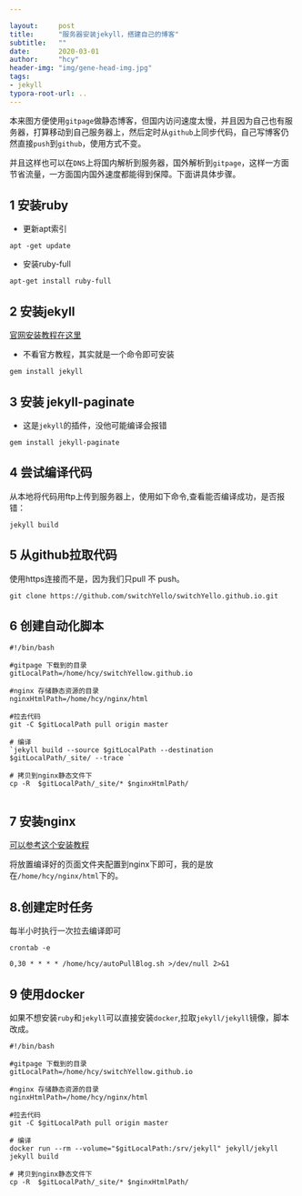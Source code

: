 ```yaml
---

layout:     post
title:      "服务器安装jekyll，搭建自己的博客"
subtitle:   ""
date:       2020-03-01
author:     "hcy"
header-img: "img/gene-head-img.jpg"
tags:
- jekyll
typora-root-url: ..
---
```






​	本来图方便使用`gitpage`做静态博客，但国内访问速度太慢，并且因为自己也有服务器，打算移动到自己服务器上，然后定时从`github`上同步代码，自己写博客仍然直接`push`到`github`，使用方式不变。

​	并且这样也可以在`DNS`上将国内解析到服务器，国外解析到`gitpage`，这样一方面节省流量，一方面国内国外速度都能得到保障。下面讲具体步骤。



## 1 安装ruby

- 更新apt索引

```shell
apt -get update
```



- 安装ruby-full

```shell
apt-get install ruby-full
```



## 2 安装jekyll

[官网安装教程在这里](http://jekyllcn.com/docs/installation/)

- 不看官方教程，其实就是一个命令即可安装

```shell
gem install jekyll
```



## 3 安装 jekyll-paginate

- 这是`jekyll`的插件，没他可能编译会报错

```shell
gem install jekyll-paginate
```



## 4 尝试编译代码

从本地将代码用ftp上传到服务器上，使用如下命令,查看能否编译成功，是否报错：

```shell
jekyll build
```



## 5 从github拉取代码

使用https连接而不是，因为我们只pull 不 push。

```shell
git clone https://github.com/switchYello/switchYello.github.io.git
```



## 6 创建自动化脚本



```shell
#!/bin/bash

#gitpage 下载到的目录
gitLocalPath=/home/hcy/switchYellow.github.io

#nginx 存储静态资源的目录
nginxHtmlPath=/home/hcy/nginx/html

#拉去代码
git -C $gitLocalPath pull origin master

# 编译
`jekyll build --source $gitLocalPath --destination $gitLocalPath/_site/ --trace `

# 拷贝到nginx静态文件下
cp -R  $gitLocalPath/_site/* $nginxHtmlPath/


```





## 7 安装nginx

[可以参考这个安装教程](http://blog.dwzs.fun/2019/06/02/ubuntu-18-%E5%AE%89%E8%A3%85nginx/)

将放置编译好的页面文件夹配置到nginx下即可，我的是放在`/home/hcy/nginx/html`下的。



## 8.创建定时任务



每半小时执行一次拉去编译即可

```shell
crontab -e

0,30 * * * * /home/hcy/autoPullBlog.sh >/dev/null 2>&1
```





## 9 使用docker



如果不想安装`ruby`和`jekyll`可以直接安装`docker`,拉取`jekyll/jekyll`镜像，脚本改成。

```shell
#!/bin/bash

#gitpage 下载到的目录
gitLocalPath=/home/hcy/switchYellow.github.io

#nginx 存储静态资源的目录
nginxHtmlPath=/home/hcy/nginx/html

#拉去代码
git -C $gitLocalPath pull origin master

# 编译
docker run --rm --volume="$gitLocalPath:/srv/jekyll" jekyll/jekyll jekyll build

# 拷贝到nginx静态文件下
cp -R  $gitLocalPath/_site/* $nginxHtmlPath/

```





